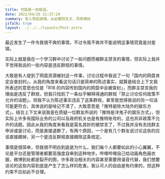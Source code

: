 ```yaml
---
title: 可能是一些错误。
date: 2022/04/26 21:37:24
summary: 有人筑起城墙，从此暖阳无关，风雨难扰
isTalk: true
layout: ../../../layouts/Post.astro
---
```


最近发生了一件令我很不爽的事情，不过令我不爽并不能说明这事情究竟是对是错。

实际上就是我在一个学习群中讨论了一些问题而被群主禁言的事情，但实际上我并不觉得我说的一些内容是违反群规的事情。

大致是有人提到了网盘资源被封这一件事，讨论过程中我说了一句「国内的网盘肯定会查封的」，从我的角度来看这句话只是简单的陈述事实，就算是结合上下文我所表述的意思也仅是「R18 的内容传到国内的网盘中会被查封」，而群主禁言我的理由是违反了群规，但我只找到了一条似乎解释得通的群规「禁止讨论任何政策不允许的话题」，但我不认为陈述事实违反了这条群规，甚至我觉得我说的另一句话可能更符合，具体说的是啥记不清了，大致意思是「推特是除大陆外的娱乐方式」，结合上下文来说我是在质疑一位群友所说的「推特是洋鬼子的娱乐方式」，但实际上许多有国际业务的公司以及政府机关也是有推特账号的，这也并非政策不允许的话题。因此从我的角度来看我是莫名其妙的被禁言了，不过我并没有去找群主申诉或是讨论，而是直接退群了，有两个原因，一个是有几个群友说讨论这些的应该直接踢掉，另一个是违反群规直接踢除这条规定。

事情是很简单，但我很不明白到底是为什么，我们每个人都要如此的小心翼翼，不论是平台还是管理者都要高强度自审到这种地步。哔哩哔哩自己给动画角色画衣服，微博到处都是裂开的图，许多政治相关的内容甚至需要用谐音代替，我们想要谈论的这些内容到底是产生了怎么样的危害。我认可人的自由是有约束的，但这种约束不应如此不合理。

